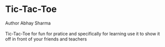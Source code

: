 # Tic-Tac-Toe 
Author Abhay Sharma<br>
<br>Tic-Tac-Toe for fun for pratice and specifically for learning 
use it to show it off in front of your friends and teachers
